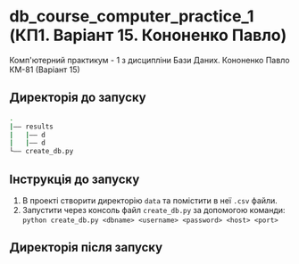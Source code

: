 # db_course_computer_practice_1 (КП1. Варіант 15. Кононенко Павло)
Комп'ютерний практикум - 1 з дисципліни Бази Даних. Кононенко Павло КМ-81 (Варіант 15)

## Директорія до запуску ##
```bash
.
|—— results
|   |—— d
|   |—— d
└—— create_db.py
```

## Інструкція до запуску ##
1. В проекті створити директорію ```data``` та помістити в неї ```.csv``` файли.
1. Запустити через консоль файл ```create_db.py``` за допомогою команди: ```python create_db.py <dbname> <username> <password> <host> <port>```

## Директорія після запуску ##
